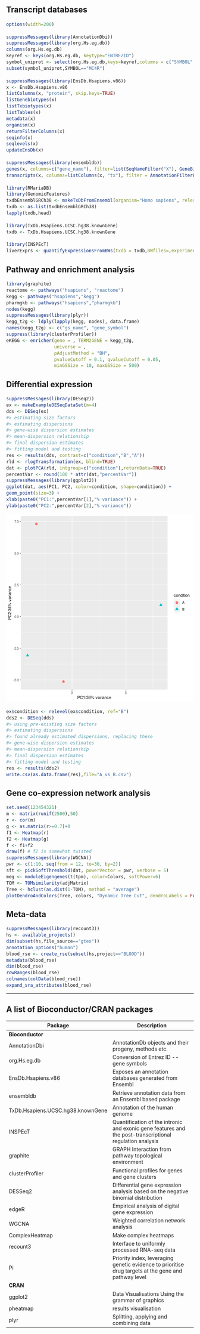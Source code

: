 ## Transcript databases

```r
options(width=200)

suppressMessages(library(AnnotationDbi))
suppressMessages(library(org.Hs.eg.db))
columns(org.Hs.eg.db)
keyref <- keys(org.Hs.eg.db, keytype="ENTREZID")
symbol_uniprot <- select(org.Hs.eg.db,keys=keyref,columns = c("SYMBOL","UNIPROT"))
subset(symbol_uniprot,SYMBOL=="MC4R")

suppressMessages(library(EnsDb.Hsapiens.v86))
x <- EnsDb.Hsapiens.v86
listColumns(x, "protein", skip.keys=TRUE)
listGenebiotypes(x)
listTxbiotypes(x)
listTables(x)
metadata(x)
organism(x)
returnFilterColumns(x)
seqinfo(x)
seqlevels(x)
updateEnsDb(x)

suppressMessages(library(ensembldb))
genes(x, columns=c("gene_name"), filter=list(SeqNameFilter("X"), GeneBiotypeFilter("protein_coding")))
transcripts(x, columns=listColumns(x, "tx"), filter = AnnotationFilterList(), order.type = "asc", return.type = "GRanges")

library(RMariaDB)
library(GenomicFeatures)
txdbEnsemblGRCh38 <- makeTxDbFromEnsembl(organism="Homo sapiens", release=98)
txdb <- as.list(txdbEnsemblGRCh38)
lapply(txdb,head)

library(TxDb.Hsapiens.UCSC.hg38.knownGene)
txdb <- TxDb.Hsapiens.UCSC.hg38.knownGene

library(INSPEcT)
liverExprs <- quantifyExpressionsFromBWs(txdb = txdb,BWfiles=,experimentalDesign=)
```

## Pathway and enrichment analysis

```r
library(graphite)
reactome <- pathways("hsapiens", "reactome")
kegg <- pathways("hsapiens","kegg")
pharmgkb <- pathways("hsapiens","pharmgkb")
nodes(kegg)
suppressMessages(library(plyr))
kegg_t2g <- ldply(lapply(kegg, nodes), data.frame)
names(kegg_t2g) <- c("gs_name", "gene_symbol")
suppress(library(clusterProfiler))
eKEGG <- enricher(gene = , TERM2GENE = kegg_t2g,
                  universe = ,
                  pAdjustMethod = "BH",
                  pvalueCutoff = 0.1, qvalueCutoff = 0.05,
                  minGSSize = 10, maxGSSize = 500)

```

## Differential expression


```r
suppressMessages(library(DESeq2))
ex <- makeExampleDESeqDataSet(m=4)
dds <- DESeq(ex)
#> estimating size factors
#> estimating dispersions
#> gene-wise dispersion estimates
#> mean-dispersion relationship
#> final dispersion estimates
#> fitting model and testing
res <- results(dds, contrast=c("condition","B","A"))
rld <- rlogTransformation(ex, blind=TRUE)
dat <- plotPCA(rld, intgroup=c("condition"),returnData=TRUE)
percentVar <- round(100 * attr(dat,"percentVar"))
suppressMessages(library(ggplot2))
ggplot(dat, aes(PC1, PC2, color=condition, shape=condition)) +
geom_point(size=3) +
xlab(paste0("PC1:",percentVar[1],"% variance")) +
ylab(paste0("PC2:",percentVar[2],"% variance"))
```

![plot of chunk DESeq2](figures/DESeq2-1.png)

```r
ex$condition <- relevel(ex$condition, ref="B")
dds2 <- DESeq(dds)
#> using pre-existing size factors
#> estimating dispersions
#> found already estimated dispersions, replacing these
#> gene-wise dispersion estimates
#> mean-dispersion relationship
#> final dispersion estimates
#> fitting model and testing
res <- results(dds2)
write.csv(as.data.frame(res),file="A_vs_B.csv")
```

## Gene co-expression network analysis

```r
set.seed(123454321)
m <- matrix(runif(2500),50)
r <- cor(m)
g <- as.matrix(r>=0.7)+0
f1 <- Heatmap(r)
f2 <- Heatmap(g)
f <- f1+f2
draw(f) # f2 is somewhat twisted
suppressMessages(library(WGCNA))
pwr <- c(1:10, seq(from = 12, to=30, by=2))
sft <- pickSoftThreshold(dat, powerVector = pwr, verbose = 5)
meg <- moduleEigengenes(t(tpm), color=Colors, softPower=6)
TOM <- TOMsimilarity(adjMatrix)
Tree <- hclust(as.dist(1-TOM), method = "average")
plotDendroAndColors(Tree, colors, "Dynamic Tree Cut", dendroLabels = FALSE, hang = 0.03, addGuide = TRUE, guideHang = 0.05)
```

## Meta-data

```r
suppressMessages(library(recount3))
hs <- available_projects()
dim(subset(hs,file_source=="gtex"))
annotation_options("human")
blood_rse <- create_rse(subset(hs,project=="BLOOD"))
metadata(blood_rse)
dim(blood_rse)
rowRanges(blood_rse)
colnames(colData(blood_rse))
expand_sra_attributes(blood_rse)
```

---

## A list of Bioconductor/CRAN packages

Package | Description
--------|------------
**Bioconductor** |
AnnotationDbi | AnnotationDb objects and their progeny, methods etc.
org.Hs.eg.db | Conversion of Entrez ID -- gene symbols
EnsDb.Hsapiens.v86 | Exposes an annotation databases generated from Ensembl
ensembldb | Retrieve annotation data from an Ensembl based package
TxDb.Hsapiens.UCSC.hg38.knownGene | Annotation of the human genome
INSPEcT | Quantification of the intronic and exonic gene features and the post-transcriptional regulation analysis
graphite | GRAPH Interaction from pathway topological environment
clusterProfiler | Functional profiles for genes and gene clusters
DESSeq2 | Differential gene expression analysis based on the negative binomial distribution
edgeR | Empirical analysis of digital gene expression
WGCNA | Weighted correlation network analysis
ComplexHeatmap | Make complex heatmaps
recount3 | Interface to uniformly processed RNA-seq data
Pi | Priority index, leveraging genetic evidence to prioritise drug targets at the gene and pathway level
**CRAN** |
ggplot2 | Data Visualisations Using the grammar of graphics
pheatmap | results visualisation
plyr | Splitting, applying and combining data
